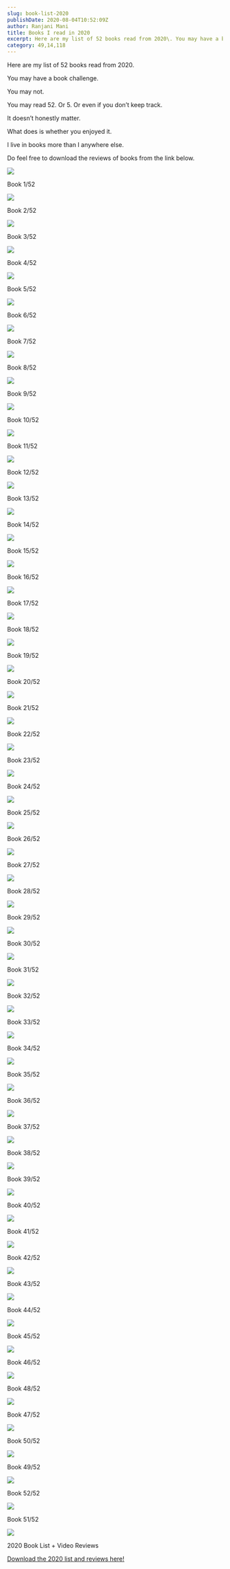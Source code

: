 ```yaml
---
slug: book-list-2020
publishDate: 2020-08-04T10:52:09Z
author: Ranjani Mani
title: Books I read in 2020 
excerpt: Here are my list of 52 books read from 2020\. You may have a book challenge. You may not. You may read 52\. Or 5\. Or even if you don’t keep track. It doesn’t honestly matter. What does is whether you enjoyed it. I live in books more than I anywhere else. Do feel free  ... 
category: 49,14,118
---
```


Here are my list of 52 books read from 2020\. 

You may have a book challenge.

You may not. 

You may read 52\. Or 5\. Or even if you don’t keep track.

It doesn’t honestly matter.

What does is whether you enjoyed it.

I live in books more than I anywhere else.

Do feel free to download the reviews of books from the link below.

![](https://i0.wp.com/ranjanimani.com/wp-content/uploads/2020/08/220px-Bill_Bryson_A_Walk_In_The_Woods.jpg?fit=220%2C339&ssl=1) 

Book 1/52 

![](https://i0.wp.com/ranjanimani.com/wp-content/uploads/2020/08/The-Mars-Room-Book-2.jpg?fit=326%2C500&ssl=1) 

Book 2/52

![](https://i0.wp.com/ranjanimani.com/wp-content/uploads/2020/08/The-Guide.jpg?fit=668%2C1024&ssl=1) 

Book 3/52

![](https://i0.wp.com/ranjanimani.com/wp-content/uploads/2020/08/Ocean-at-the-end-of-the-lane.jpg?fit=326%2C499&ssl=1) 

Book 4/52

![](https://i0.wp.com/ranjanimani.com/wp-content/uploads/2020/08/PlayingBig.jpg?fit=331%2C499&ssl=1) 

Book 5/52

![](https://i0.wp.com/ranjanimani.com/wp-content/uploads/2020/08/10Human.jpg?fit=181%2C278&ssl=1) 

Book 6/52

![](https://i0.wp.com/ranjanimani.com/wp-content/uploads/2020/08/Life3.0.jpg?fit=325%2C500&ssl=1) 

Book 7/52

![](https://i0.wp.com/ranjanimani.com/wp-content/uploads/2020/08/Why-we-sleep.jpg?fit=326%2C500&ssl=1) 

Book 8/52

![](https://i0.wp.com/ranjanimani.com/wp-content/uploads/2020/08/220px-Station_Eleven_Cover.jpg?fit=220%2C339&ssl=1) 

Book 9/52

![](https://i0.wp.com/ranjanimani.com/wp-content/uploads/2020/08/Eye-of-darkness.jpg?fit=400%2C613&ssl=1) 

Book 10/52

![](https://i0.wp.com/ranjanimani.com/wp-content/uploads/2020/08/End-of-epidemics.jpg?fit=182%2C277&ssl=1) 

Book 11/52

![](https://i0.wp.com/ranjanimani.com/wp-content/uploads/2020/08/Amazon-story-of-the-man-who-cycled.jpg?fit=640%2C1024&ssl=1) 

Book 12/52

![](https://i0.wp.com/ranjanimani.com/wp-content/uploads/2020/08/Meditations.jpg?fit=666%2C1024&ssl=1) 

Book 13/52

![](https://i0.wp.com/ranjanimani.com/wp-content/uploads/2020/08/Whatgotyouhere-1.jpg?fit=321%2C500&ssl=1) 

Book 14/52

![](https://i0.wp.com/ranjanimani.com/wp-content/uploads/2020/08/ThinklikeaRocketScientist.jpg?fit=180%2C279&ssl=1) 

Book 15/52

![](https://i0.wp.com/ranjanimani.com/wp-content/uploads/2020/08/Superthinking.jpg?fit=316%2C475&ssl=1) 

Book 16/52

![](https://i0.wp.com/ranjanimani.com/wp-content/uploads/2020/08/I-cant-make-this-up-1.jpg?fit=679%2C1024&ssl=1) 

Book 17/52

![](https://i0.wp.com/ranjanimani.com/wp-content/uploads/2020/08/The-Surgeon.jpg?fit=264%2C417&ssl=1) 

Book 18/52

![](https://i0.wp.com/ranjanimani.com/wp-content/uploads/2020/08/The-Apprentice.jpg?fit=257%2C400&ssl=1) 

Book 19/52

![](https://i0.wp.com/ranjanimani.com/wp-content/uploads/2020/08/in-Five-years.jpg?fit=323%2C499&ssl=1) 

Book 20/52

![](https://i0.wp.com/ranjanimani.com/wp-content/uploads/2020/08/The-Choice.jpg?fit=303%2C475&ssl=1) 

Book 21/52

![](https://i0.wp.com/ranjanimani.com/wp-content/uploads/2020/08/TheCircle.jpg?fit=667%2C1024&ssl=1) 

Book 22/52

![](https://i0.wp.com/ranjanimani.com/wp-content/uploads/2020/08/CanyoukeepaSecret.jpg?fit=657%2C1024&ssl=1) 

Book 23/52

![](https://i0.wp.com/ranjanimani.com/wp-content/uploads/2020/08/Hotel_Hailey.jpg?fit=182%2C277&ssl=1) 

Book 24/52

![](https://i0.wp.com/ranjanimani.com/wp-content/uploads/2020/08/GhostBrigades.jpg?fit=293%2C475&ssl=1) 

Book 25/52

![](https://i0.wp.com/ranjanimani.com/wp-content/uploads/2020/08/Moonwalking-with-Einstein.jpg?fit=325%2C499&ssl=1) 

Book 26/52

![](https://i0.wp.com/ranjanimani.com/wp-content/uploads/2020/08/RedWhiteRoyalBlue.jpg?fit=672%2C1024&ssl=1) 

Book 27/52

![](https://i0.wp.com/ranjanimani.com/wp-content/uploads/2020/08/LastColony.jpg?fit=315%2C475&ssl=1) 

Book 28/52

![](https://i0.wp.com/ranjanimani.com/wp-content/uploads/2020/08/Dip.jpg?fit=724%2C1024&ssl=1) 

Book 29/52

![](https://i0.wp.com/ranjanimani.com/wp-content/uploads/2020/08/Decisive.jpg?fit=667%2C1024&ssl=1) 

Book 30/52

![](https://i0.wp.com/ranjanimani.com/wp-content/uploads/2020/08/Flatshare.jpg?fit=313%2C475&ssl=1) 

Book 31/52

![](https://i0.wp.com/ranjanimani.com/wp-content/uploads/2020/08/Switch.png?fit=255%2C384&ssl=1) 

Book 32/52

![](https://i0.wp.com/ranjanimani.com/wp-content/uploads/2020/08/Linchpin.jpg?fit=620%2C1000&ssl=1) 

Book 33/52

![](https://i0.wp.com/ranjanimani.com/wp-content/uploads/2020/08/American-Dirt.jpg?fit=650%2C1000&ssl=1) 

Book 34/52

![](https://i0.wp.com/ranjanimani.com/wp-content/uploads/2020/08/Monk-and-the-Riddle.jpg?fit=375%2C500&ssl=1) 

Book 35/52

![](https://i0.wp.com/ranjanimani.com/wp-content/uploads/2020/08/WhatWorks.jpg?fit=183%2C275&ssl=1) 

Book 36/52

![](https://i0.wp.com/ranjanimani.com/wp-content/uploads/2020/08/Future-of-Humanity.jpg?fit=326%2C500&ssl=1) 

Book 37/52

![](https://i0.wp.com/ranjanimani.com/wp-content/uploads/2020/08/A-Wrinkle-in-time.jpg?fit=326%2C499&ssl=1) 

Book 38/52

![](https://i0.wp.com/ranjanimani.com/wp-content/uploads/2020/09/Medici-Effect.jpg?fit=185%2C273&ssl=1) 

Book 39/52

![](https://i0.wp.com/ranjanimani.com/wp-content/uploads/2020/08/That-will-never-work.png?fit=381%2C600&ssl=1) 

Book 40/52

![](https://i0.wp.com/ranjanimani.com/wp-content/uploads/2020/08/CreativityInc.jpg?fit=657%2C1024&ssl=1) 

Book 41/52

![](https://i0.wp.com/ranjanimani.com/wp-content/uploads/2020/08/Secrets-of-Sandhill-road.jpg?fit=181%2C278&ssl=1) 

Book 42/52

![](https://i0.wp.com/ranjanimani.com/wp-content/uploads/2020/08/Artemis.jpg?fit=421%2C640&ssl=1) 

Book 43/52

![](https://i0.wp.com/ranjanimani.com/wp-content/uploads/2020/08/NoFilter.jpg?fit=664%2C1024&ssl=1) 

Book 44/52

![](https://i0.wp.com/ranjanimani.com/wp-content/uploads/2020/10/A-World-without-Work.jpg?fit=326%2C499&ssl=1) 

Book 45/52

![](https://i0.wp.com/ranjanimani.com/wp-content/uploads/2020/12/MidnightLibrary.jpg?fit=314%2C475&ssl=1) 

Book 46/52

![](https://i0.wp.com/ranjanimani.com/wp-content/uploads/2020/08/Rendezvous-with-Rama.jpg?fit=250%2C386&ssl=1) 

Book 48/52

![](https://i0.wp.com/ranjanimani.com/wp-content/uploads/2020/08/I-Hear-you-3.jpg?fit=308%2C475&ssl=1) 

Book 47/52

![](https://i0.wp.com/ranjanimani.com/wp-content/uploads/2020/12/Subscribed.jpg?fit=230%2C346&ssl=1) 

Book 50/52

![](https://i0.wp.com/ranjanimani.com/wp-content/uploads/2020/08/NetflixNoRulesRules.jpg?fit=326%2C500&ssl=1) 

Book 49/52

![](https://i0.wp.com/ranjanimani.com/wp-content/uploads/2020/08/ThePsychologyofMoney.jpg?fit=663%2C1024&ssl=1) 

Book 52/52

![](https://i0.wp.com/ranjanimani.com/wp-content/uploads/2020/08/TheBoythemolethefoxandthehorse-1.jpg?fit=760%2C1024&ssl=1) 

Book 51/52

[ ![](https://i0.wp.com/ranjanimani.com/wp-content/uploads/2020/08/CoverofBooksread-1.jpg?fit=1024%2C284&ssl=1) ](https://ranjanimani.com/wp-content/uploads/2020/12/2020-List.xlsx) 

2020 Book List + Video Reviews

[ Download the 2020 list and reviews here! ](https://ranjanimani.com/wp-content/uploads/2020/12/2020-List.xlsx) 